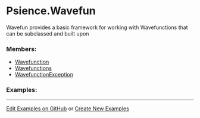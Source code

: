 # <a id="Psience.Wavefun">Psience.Wavefun</a>
    
Wavefun provides a basic framework for working with Wavefunctions that can be subclassed and built upon

### Members:

  - [Wavefunction](Wavefun/Wavefunctions/Wavefunction.md)
  - [Wavefunctions](Wavefun/Wavefunctions/Wavefunctions.md)
  - [WavefunctionException](Wavefun/Wavefunctions/WavefunctionException.md)

### Examples:



___

[Edit Examples on GitHub](https://github.com/McCoyGroup/References/edit/gh-pages/Documentation/examples/Psience/Wavefun.md) or 
[Create New Examples](https://github.com/McCoyGroup/References/new/gh-pages/?filename=Documentation/examples/Psience/Wavefun.md)